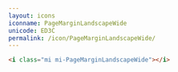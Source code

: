 ```yaml
---
layout: icons
iconname: PageMarginLandscapeWide
unicode: ED3C
permalink: /icon/PageMarginLandscapeWide/
---
```


``` html
<i class="mi mi-PageMarginLandscapeWide"></i>
```
